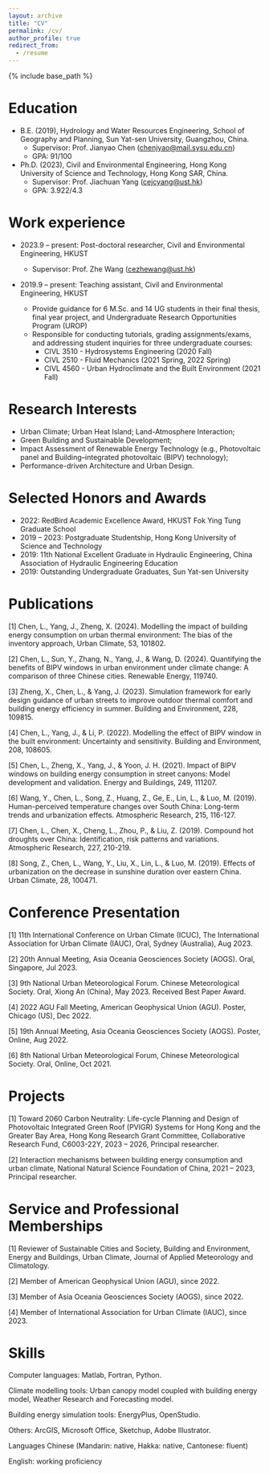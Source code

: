 ```yaml
---
layout: archive
title: "CV"
permalink: /cv/
author_profile: true
redirect_from:
  - /resume
---
```


{% include base_path %}

Education
======
* B.E. (2019), Hydrology and Water Resources Engineering, School of Geography and Planning, Sun Yat-sen University, Guangzhou, China.
  * Supervisor: Prof. Jianyao Chen (chenjyao@mail.sysu.edu.cn)
  * GPA: 91/100
* Ph.D. (2023), Civil and Environmental Engineering, Hong Kong University of Science and Technology, Hong Kong SAR, China.
  * Supervisor: Prof. Jiachuan Yang (cejcyang@ust.hk)
  * GPA: 3.922/4.3


Work experience
======
* 2023.9 – present: Post-doctoral researcher, Civil and Environmental Engineering, HKUST
  * Supervisor: Prof. Zhe Wang (cezhewang@ust.hk)

* 2019.9 – present: Teaching assistant, Civil and Environmental Engineering, HKUST
  * Provide guidance for 6 M.Sc. and 14 UG students in their final thesis, final year project, and Undergraduate Research Opportunities Program (UROP)
  * Responsible for conducting tutorials, grading assignments/exams, and addressing student inquiries for three undergraduate courses:
    * CIVL 3510 - Hydrosystems Engineering (2020 Fall)
    * CIVL 2510 - Fluid Mechanics (2021 Spring, 2022 Spring)
    * CIVL 4560 - Urban Hydroclimate and the Built Environment (2021 Fall)


Research Interests
======
  * Urban Climate; Urban Heat Island; Land-Atmosphere Interaction; 
  * Green Building and Sustainable Development;
  * Impact Assessment of Renewable Energy Technology (e.g., Photovoltaic panel and Building–integrated photovoltaic (BIPV) technology);
  * Performance-driven Architecture and Urban Design.


Selected Honors and Awards
======
* 2022:	RedBird Academic Excellence Award, HKUST Fok Ying Tung Graduate School
* 2019 – 2023: Postgraduate Studentship, Hong Kong University of Science and Technology
* 2019: 11th National Excellent Graduate in Hydraulic Engineering, China Association of Hydraulic Engineering Education
* 2019: Outstanding Undergraduate Graduates, Sun Yat-sen University


Publications
======
[1] Chen, L., Yang, J., Zheng, X. (2024). Modelling the impact of building energy consumption on urban thermal environment: The bias of the inventory approach, Urban Climate, 53, 101802.

[2] Chen, L., Sun, Y., Zhang, N., Yang, J., & Wang, D. (2024). Quantifying the benefits of BIPV windows in urban environment under climate change: A comparison of three Chinese cities. Renewable Energy, 119740.

[3] Zheng, X., Chen, L., & Yang, J. (2023). Simulation framework for early design guidance of urban streets to improve outdoor thermal comfort and building energy efficiency in summer. Building and Environment, 228, 109815.

[4] Chen, L., Yang, J., & Li, P. (2022). Modelling the effect of BIPV window in the built environment: Uncertainty and sensitivity. Building and Environment, 208, 108605.

[5] Chen, L., Zheng, X., Yang, J., & Yoon, J. H. (2021). Impact of BIPV windows on building energy consumption in street canyons: Model development and validation. Energy and Buildings, 249, 111207.

[6] Wang, Y., Chen, L., Song, Z., Huang, Z., Ge, E., Lin, L., & Luo, M. (2019). Human-perceived temperature changes over South China: Long-term trends and urbanization effects. Atmospheric Research, 215, 116-127.

[7] Chen, L., Chen, X., Cheng, L., Zhou, P., & Liu, Z. (2019). Compound hot droughts over China: Identification, risk patterns and variations. Atmospheric Research, 227, 210-219.

[8] Song, Z., Chen, L., Wang, Y., Liu, X., Lin, L., & Luo, M. (2019). Effects of urbanization on the decrease in sunshine duration over eastern China. Urban Climate, 28, 100471.



Conference Presentation
======
[1] 11th International Conference on Urban Climate (ICUC), The International Association for Urban Climate (IAUC), Oral, Sydney (Australia), Aug 2023.

[2] 20th Annual Meeting, Asia Oceania Geosciences Society (AOGS). Oral, Singapore, Jul 2023.

[3] 9th National Urban Meteorological Forum. Chinese Meteorological Society. Oral, Xiong An (China), May 2023. Received Best Paper Award.

[4] 2022 AGU Fall Meeting, American Geophysical Union (AGU). Poster, Chicago (US), Dec 2022.

[5] 19th Annual Meeting, Asia Oceania Geosciences Society (AOGS). Poster, Online, Aug 2022.

[6] 8th National Urban Meteorological Forum, Chinese Meteorological Society. Oral, Online, Oct 2021.


  
Projects
======
[1] Toward 2060 Carbon Neutrality: Life-cycle Planning and Design of Photovoltaic Integrated Green Roof (PVIGR) Systems for Hong Kong and the Greater Bay Area, Hong Kong Research Grant Committee, Collaborative Research Fund, C6003-22Y, 2023 – 2026, Principal researcher.

[2] Interaction mechanisms between building energy consumption and urban climate, National Natural Science Foundation of China, 2021 – 2023, Principal researcher.



Service and Professional Memberships
======
[1] Reviewer of Sustainable Cities and Society, Building and Environment, Energy and Buildings, Urban Climate, Journal of Applied Meteorology and Climatology​.

[2] Member of American Geophysical Union (AGU), since 2022.

[3] Member of Asia Oceania Geosciences Society (AOGS), since 2022. 

[4] Member of International Association for Urban Climate (IAUC), since 2023.


  
Skills
======
Computer languages: Matlab, Fortran, Python.

Climate modelling tools: Urban canopy model coupled with building energy model, Weather Research and Forecasting model.

Building energy simulation tools: EnergyPlus, OpenStudio. 

Others: ArcGIS, Microsoft Office, Sketchup, Adobe Illustrator.

Languages	Chinese (Mandarin: native, Hakka: native, Cantonese: fluent)

English: working proficiency
 
